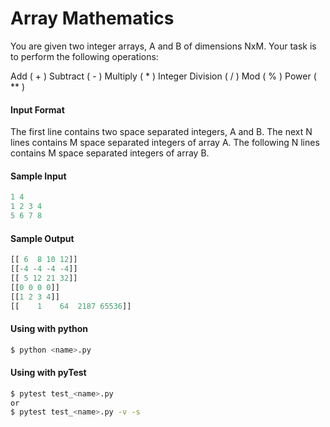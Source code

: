 # Array Mathematics
You are given two integer arrays, A and B of dimensions NxM. 
Your task is to perform the following operations:

Add ( + )
Subtract ( - )
Multiply ( * )
Integer Division ( / )
Mod ( % )
Power ( ** )


#### Input Format
The first line contains two space separated integers, A and B. 
The next N lines contains M space separated integers of array A. 
The following N lines contains M space separated integers of array B.

#### Sample Input
```python
1 4
1 2 3 4
5 6 7 8
```

#### Sample Output
```python
[[ 6  8 10 12]]
[[-4 -4 -4 -4]]
[[ 5 12 21 32]]
[[0 0 0 0]]
[[1 2 3 4]]
[[    1    64  2187 65536]] 
```

#### Using with python
```bash
$ python <name>.py
```

#### Using with pyTest
```bash
$ pytest test_<name>.py
or
$ pytest test_<name>.py -v -s
```
